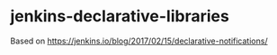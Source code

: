 # jenkins-declarative-libraries

Based on https://jenkins.io/blog/2017/02/15/declarative-notifications/